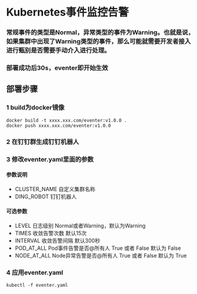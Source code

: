 # Kubernetes事件监控告警

### 常规事件的类型是Normal，异常类型的事件为Warning。也就是说，如果集群中出现了Warning类型的事件，那么可能就需要开发者接入进行甄别是否需要手动介入进行处理。

### 部署成功后30s，eventer即开始生效



## 部署步骤
### 1 build为docker镜像
```
docker build -t xxxx.xxx.com/eventer:v1.0.0 .
docker push xxxx.xxx.com/eventer:v1.0.0
```
### 2 在钉钉群生成钉钉机器人

### 3 修改eventer.yaml里面的参数
#### 参数说明
* CLUSTER_NAME 自定义集群名称
* DING_ROBOT 钉钉机器人
#### 可选参数
* LEVEL 日志级别  Normal或者Warning，默认为Warning
* TIMES 收敛告警次数 默认15次
* INTERVAL 收敛告警间隔  默认300秒
* POD_AT_ALL Pod事件告警是否@所有人  True 或者 False  默认为 False
* NODE_AT_ALL Node异常告警是否@所有人  True 或者 False 默认为 True


### 4 应用eventer.yaml
```
kubectl -f eventer.yaml
```

